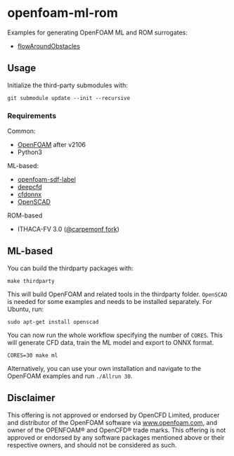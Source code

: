 # openfoam-ml-rom

Examples for generating OpenFOAM ML and ROM surrogates:

- [flowAroundObstacles](https://github.com/simzero/openfoam-ml-rom/tree/main/OpenFOAM/incompressible/simpleFoam/flowAroundObstacles)

## Usage

Initialize the third-party submodules with:

```
git submodule update --init --recursive
```

### Requirements

Common:
* [OpenFOAM](https://develop.openfoam.com/Development/openfoam) after v2106
* Python3

ML-based:
* [openfoam-sdf-label](https://github.com/simzero/openfoam-sdf-label)
* [deepcfd](https://github.com//carpemonf/deepcfd)
* [cfdonnx](https://github.com/simzero/cfdonnx)
* [OpenSCAD](https://openscad.org/downloads.html)

ROM-based
* ITHACA-FV 3.0 ([@carpemonf fork](https://github.com/carpemonf/ITHACA-FV))

## ML-based

You can build the thirdparty packages with:

```
make thirdparty
```

This will build OpenFOAM and related tools in the thirdparty folder. `OpenSCAD` is needed for some examples and needs to be installed separately. For Ubuntu, run:


```
sudo apt-get install openscad
```

You can now run the whole workflow specifying the number of `CORES`. This will generate CFD data, train the ML model and export to ONNX format.

```
CORES=30 make ml
```

Alternatively, you can use your own installation and navigate to the OpenFOAM examples and run `./Allrun 30`.

## Disclaimer

This offering is not approved or endorsed by OpenCFD Limited, producer and distributor of the OpenFOAM software via www.openfoam.com, and owner of the OPENFOAM® and OpenCFD® trade marks. This offering is not approved or endorsed by any software packages mentioned above or their respective owners, and should not be considered as such.
